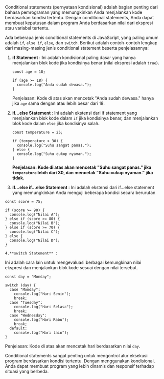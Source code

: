 Conditional statements (pernyataan kondisional) adalah bagian penting dari bahasa pemrograman yang memungkinkan Anda menjalankan kode berdasarkan kondisi tertentu. Dengan conditional statements, Anda dapat membuat keputusan dalam program Anda berdasarkan nilai dari ekspresi atau variabel tertentu.

Ada beberapa jenis conditional statements di JavaScript, yang paling umum adalah `if`, `else if`, `else`, dan `switch`. Berikut adalah contoh-contoh lengkap dari masing-masing jenis conditional statement beserta penjelasannya:

1. **if Statement** :
   Ini adalah kondisional paling dasar yang hanya menjalankan blok kode jika kondisinya benar (nilai ekspresi adalah `true`).

   ```
   const age = 18;

   if (age >= 18) {
     console.log("Anda sudah dewasa.");
   }

   ```

   Penjelasan: Kode di atas akan mencetak "Anda sudah dewasa." hanya jika `age` sama dengan atau lebih besar dari 18.
2. **if...else Statement** :
   Ini adalah ekstensi dari if statement yang menjalankan blok kode dalam `if` jika kondisinya benar, dan menjalankan blok kode dalam `else` jika kondisinya salah.

   ```
   const temperature = 25;

   if (temperature > 30) {
     console.log("Suhu sangat panas.");
   } else {
     console.log("Suhu cukup nyaman.");
   }

   ```

   **Penjelasan: Kode di atas akan mencetak "Suhu sangat panas." jika `temperature` lebih dari 30, dan mencetak "Suhu cukup nyaman." jika tidak.**
3. **if...else if...else Statement** :
   Ini adalah ekstensi dari if...else statement yang memungkinkan Anda menguji beberapa kondisi secara berurutan.

```
const score = 75;

if (score >= 90) {
  console.log("Nilai A");
} else if (score >= 80) {
  console.log("Nilai B");
} else if (score >= 70) {
  console.log("Nilai C");
} else {
  console.log("Nilai D");
}

```

    4.**switch Statement** :
Ini adalah cara lain untuk mengevaluasi berbagai kemungkinan nilai ekspresi dan menjalankan blok kode sesuai dengan nilai tersebut.

```
const day = "Monday";

switch (day) {
  case "Monday":
    console.log("Hari Senin");
    break;
  case "Tuesday":
    console.log("Hari Selasa");
    break;
  case "Wednesday":
    console.log("Hari Rabu");
    break;
  default:
    console.log("Hari lain");
}

```


Penjelasan: Kode di atas akan mencetak hari berdasarkan nilai `day`.

Conditional statements sangat penting untuk mengontrol alur eksekusi program berdasarkan kondisi tertentu. Dengan menggunakan kondisional, Anda dapat membuat program yang lebih dinamis dan responsif terhadap situasi yang berbeda.
